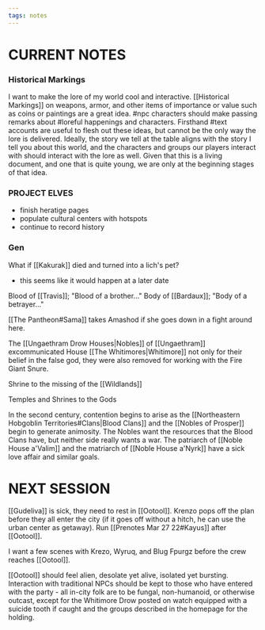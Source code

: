 ```yaml
---
tags: notes
---
```

# CURRENT NOTES
### Historical Markings
I want to make the lore of my world cool and interactive. [[Historical Markings]] on weapons, armor, and other items of importance or value such as coins or paintings are a great idea. #npc characters should make passing remarks about #loreful happenings and characters. Firsthand #text accounts are useful to flesh out these ideas, but cannot be the only way the lore is delivered. Ideally, the story we tell at the table aligns with the story I tell you about this world, and the characters and groups our players interact with should interact with the lore as well. Given that this is a living document, and one that is quite young, we are only at the beginning stages of that idea.

### PROJECT ELVES

- finish heratige pages
- populate cultural centers with hotspots
- continue to record history

### Gen
What if [[Kakurak]] died and turned into a lich's pet?
- this seems like it would happen at a later date

Blood of [[Travis]]; "Blood of a brother..."
Body of [[Bardaux]]; "Body of a betrayer..."

[[The Pantheon#Sama]] takes Amashod if she goes down in a fight around here.

The [[Ungaethram Drow Houses|Nobles]] of [[Ungaethram]] excommunicated House [[The Whitimores|Whitimore]] not only for their belief in the false god, they were also removed for working with the Fire Giant Snure.

Shrine to the missing of the [[Wildlands]]

Temples and Shrines to the Gods

In the second century, contention begins to arise as the [[Northeastern Hobgoblin Territories#Clans|Blood Clans]] and the [[Nobles of Prosper]] begin to generate animosity. The Nobles want the resources that the Blood Clans have, but neither side really wants a war. The patriarch of [[Noble House a'Valim]] and the matriarch of [[Noble House a'Nyrk]] have a sick love affair and similar goals.

# NEXT SESSION

[[Gudeliva]] is sick, they need to rest in [[Ootool]]. Krenzo pops off the plan before they all enter the city (if it goes off without a hitch, he can use the urban center as getaway). Run [[Prenotes Mar 27 22#Kayus]] after [[Ootool]].

I want a few scenes with Krezo, Wyruq, and Blug Fpurgz before the crew reaches [[Ootool]].

[[Ootool]] should feel alien, desolate yet alive, isolated yet bursting. Interaction with traditional NPCs should be kept to those who have entered with the party - all in-city folk are to be fungal, non-humanoid, or otherwise outcast, except for the Whitimore Drow posted on watch equipped with a suicide tooth if caught and the groups described in the homepage for the holding. 

